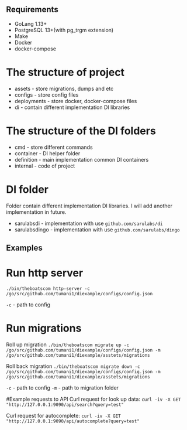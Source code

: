 ## Requirements
* GoLang 1.13+
* PostgreSQL 13+(with pg_trgm extension)
* Make
* Docker
* docker-compose


# The structure of project
* assets - store migrations, dumps and etc
* configs - store config files
* deployments - store docker, docker-compose files
* di - contain different implementation DI libraries


# The structure of the DI folders
* cmd - store different commands
* container - DI helper folder
* definition - main implementation common DI containers
* internal - code of project


# DI folder
Folder contain different implementation DI libraries. I will add another implementation in future.
* sarulabsdi - implementation with use `github.com/sarulabs/di`
* sarulabsdingo - implementation with use `github.com/sarulabs/dingo`


## Examples
# Run http server
`./bin/theboatscom http-server -c /go/src/github.com/tumani1/diexample/configs/config.json`

`-c` - path to config


# Run migrations
Roll up migration
`./bin/theboatscom migrate up -c /go/src/github.com/tumani1/diexample/configs/config.json -m /go/src/github.com/tumani1/diexample/asstets/migrations`

Roll back migration
`./bin/theboatscom migrate down -c /go/src/github.com/tumani1/diexample/configs/config.json -m /go/src/github.com/tumani1/diexample/asstets/migrations`

`-c` - path to config
`-m` - path to migration folder


#Example requests to API
Curl request for look up data:
`curl -iv -X GET "http://127.0.0.1:9090/api/search?query=test"`

Curl request for autocomplete:
`curl -iv -X GET "http://127.0.0.1:9090/api/autocomplete?query=test"`
